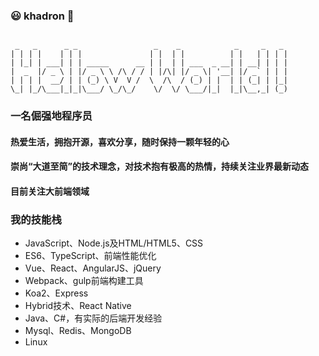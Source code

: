 ###  😃 khadron 💪

```

 _   _      _ _                 _    _            _     _   _ 
| | | |    | | |               | |  | |          | |   | | | |
| |_| | ___| | | _____      __ | |  | | ___  _ __| | __| | | |
|  _  |/ _ \ | |/ _ \ \ /\ / / | |/\| |/ _ \| '__| |/ _` | | |
| | | |  __/ | | (_) \ V  V /  \  /\  / (_) | |  | | (_| | |_|
\_| |_/\___|_|_|\___/ \_/\_/    \/  \/ \___/|_|  |_|\__,_| (_)

```
### 一名倔强地程序员
#### 热爱生活，拥抱开源，喜欢分享，随时保持一颗年轻的心
#### 崇尚“大道至简”的技术理念，对技术抱有极高的热情，持续关注业界最新动态
#### 目前关注大前端领域

### 我的技能栈
* JavaScript、Node.js及HTML/HTML5、CSS
* ES6、TypeScript、前端性能优化
* Vue、React、AngularJS、jQuery
* Webpack、gulp前端构建工具
* Koa2、Express
* Hybrid技术、React Native
* Java、C#，有实际的后端开发经验
* Mysql、Redis、MongoDB
* Linux

